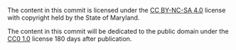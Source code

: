 The content in this commit is licensed under the <a href="https://creativecommons.org/licenses/by-nc-sa/4.0/">CC BY-NC-SA 4.0</a> license with copyright held by the State of Maryland.

The content in this commit will be dedicated to the public domain under the <a href="https://creativecommons.org/publicdomain/zero/1.0/">CC0 1.0</a> license 180 days after publication.
